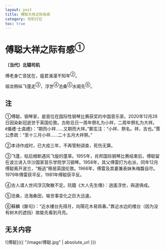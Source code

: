 ```yaml
---
layout: post
title: 傅聪大祥之际有感
category: 司机行记
toc: true
---
```


# 傅聪大祥之际有感<sup>①</sup>

**〔当代〕北辕司机**

傅老身亡音犹在，瘟君涌漫不知年<sup>②</sup>。

祖龙稍纵飞蓬走<sup>③</sup>，浮世<sup>④</sup>沧桑<sup>⑤</sup>水阁先<sup>⑥</sup>。

## 注

①傅聪，钢琴家，是首位在国际性钢琴比赛获奖的中国音乐家。2020年12月28日因染新冠逝世于英国伦敦。古称忌日一周年祭礼为小祥，二周年祭礼为大祥。《儀禮·士虞禮》：“期而小祥……又期而大祥。”鄭玄注：“小祥、祭名。祥，吉也。”賈公彥疏：“至十三月小祥……二十五月大祥祭。”

②本诗作成时，已大疫三年，不再管制调查，死伤无算。

③飞蓬，枯后根断遇风飞旋的蓬草。1955年，肖邦国际钢琴比赛结束后，傅聪留在波兰进入华沙国家音乐学院学习钢琴。1958年，其父傅雷打为右派，同年12月傅聪离开波兰，“叛逃”移居英国伦敦。1966年，傅雷及其妻兼表妹朱梅馥自尽。1979年傅雷获平反，1981年傅聪获平反。

④古人谓人世间浮沉聚散不定。阮籍《大人先生傳》：逍遙浮世，與道俱成。

⑤沧桑，沧海桑田，喻世事变化之巨大迅速。

⑥蘇麟《斷句》：“近水樓台先得月，向陽花木易爲春。”靠近水边的楼台（因为没有树木的遮挡）故能先看到月亮。

## 无关内容

![傅聪]({{ "/image/傅聪.jpg" | absolute_url }})
